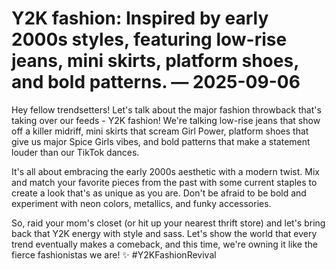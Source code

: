 # Y2K fashion: Inspired by early 2000s styles, featuring low-rise jeans, mini skirts, platform shoes, and bold patterns. — 2025-09-06

Hey fellow trendsetters! Let's talk about the major fashion throwback that's taking over our feeds - Y2K fashion! We're talking low-rise jeans that show off a killer midriff, mini skirts that scream Girl Power, platform shoes that give us major Spice Girls vibes, and bold patterns that make a statement louder than our TikTok dances.

It's all about embracing the early 2000s aesthetic with a modern twist. Mix and match your favorite pieces from the past with some current staples to create a look that's as unique as you are. Don't be afraid to be bold and experiment with neon colors, metallics, and funky accessories.

So, raid your mom's closet (or hit up your nearest thrift store) and let's bring back that Y2K energy with style and sass. Let's show the world that every trend eventually makes a comeback, and this time, we're owning it like the fierce fashionistas we are! ✨ #Y2KFashionRevival
